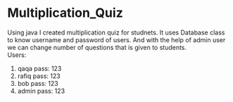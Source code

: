# Multiplication_Quiz
Using java I created multiplication quiz for studnets. It uses Database class to know username and password of users. And with the help of admin user we can change number of questions that is given to students.  
Users:
1)  qaqa    pass: 123
2)  rafiq   pass: 123
3)  bob     pass: 123
4)  admin   pass: 123
